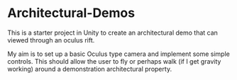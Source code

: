 # Architectural-Demos
This is a starter project in Unity to create an architectural demo that can viewed through an oculus rift.

My aim is to set up a basic Oculus type camera and implement some simple controls.
This should allow the user to fly or perhaps walk (if I get gravity working) around a demonstration architectural property.
